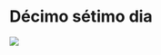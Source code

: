 # Décimo sétimo dia

![](https://ik.imagekit.io/698xlahbaqz/sort_without_article_1__ZQMpk1tct.png?ik-sdk-version=javascript-1.4.3&updatedAt=1645739548166)